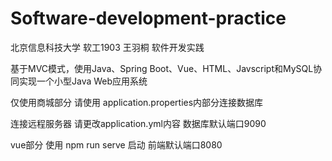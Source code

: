 # Software-development-practice
北京信息科技大学 软工1903 王羽桐 软件开发实践

基于MVC模式，使用Java、Spring Boot、Vue、HTML、Javscript和MySQL协同实现一个小型Java Web应用系统

仅使用商城部分
请使用 application.properties内部分连接数据库

连接远程服务器
请更改application.yml内容
数据库默认端口9090

vue部分
使用 npm run serve 启动
前端默认端口8080
